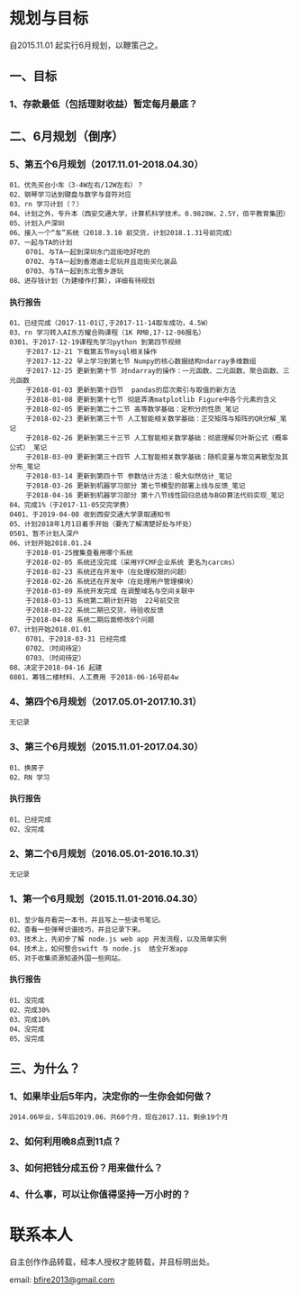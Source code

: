 # 规划与目标

自2015.11.01 起实行6月规划，以鞭策己之。

## 一、目标

### 1、存款最低（包括理财收益）暂定每月最底？

## 二、6月规划（倒序）

### 5、第五个6月规划（2017.11.01-2018.04.30）

	01、优先买台小车（3-4W左右/12W左右）？
	02、钢琴学习达到键盘与数字与音符对应
	03、rn 学习计划（？）
	04、计划之外，专升本（西安交通大学，计算机科学技术。0.9828W，2.5Y，佰平教育集团）
	05、计划入户深圳
	06、接入一个“车”系统（2018.3.10 前交货，计划2018.1.31号前完成）
	07、一起与TA的计划
		0701、与TA一起到深圳东门逛街吃好吃的
		0702、与TA一起到香港迪士尼玩并且逛街买化装品
		0703、与TA一起到东北雪乡游玩
	08、进存钱计划（为建楼作打算），详细有待规划
		
#### 执行报告
	01、已经完成（2017-11-01订,于2017-11-14取车成功，4.5W）
	03、rn 学习转入AI东方耀合购课程（1K RMB,17-12-06报名）
	0301、于2017-12-19课程先学习python 到第四节视频
		于2017-12-21 下载第五节mysql相关操作
		于2017-12-22 早上学习到第七节 Numpy的核心数据结构ndarray多维数组
		于2017-12-25 更新到第十节 对ndarray的操作：一元函数、二元函数、聚合函数、三元函数
		于2018-01-03 更新到第十四节  pandas的层次索引与取值的新方法
		于2018-01-08 更新到第十七节 彻底弄清matplotlib Figure中各个元素的含义
		于2018-02-05 更新到第二十二节 高等数学基础：定积分的性质_笔记
		于2018-02-23 更新到第三十节 人工智能相关数学基础：正交矩阵与矩阵的QR分解_笔记
		于2018-02-26 更新到第三十三节 人工智能相关数学基础：彻底理解贝叶斯公式（概率公式）_笔记
		于2018-03-09 更新到第三十四节 人工智能相关数学基础：随机变量与常见离散型及其分布_笔记
		于2018-03-14 更新到第四十节 参数估计方法：极大似然估计_笔记
		于2018-03-26 更新到机器学习部分 第七节模型的部署上线与反馈_笔记
		于2018-04-16 更新到机器学习部分 第十八节线性回归总结与BGD算法代码实现_笔记
	04、完成1%（于2017-11-05交完学费）
	0401、于2019-04-08 收到西安交通大学录取通知书
	05、计划2018年1月1日着手开始（要先了解清楚好处与坏处）
	0501、暂不计划入深户
	06、计划开始2018.01.24
		于2018-01-25搜集查看用哪个系统
		于2018-02-05 系统还没完成（采用YFCMF企业系统 更名为carcms）
		于2018-02-23 系统还在开发中（在处理权限的问题）
		于2018-02-26 系统还在开发中（在处理用户管理模块）
		于2018-03-09 系统开发完成 在调整域名与空间关联中
		于2018-03-13 系统第二期计划开始  22号前交货
		于2018-03-22 系统二期已交货，待验收反馈
		于2018-04-08 系统二期后面修改8个问题
	07、计划开始2018.01.01
		0701、于2018-03-31 已经完成
		0702、（时间待定）
		0703、（时间待定）
	08、决定于2018-04-16 起建
	0801、筹钱二楼材料、人工费用 于2018-06-16号前4w


### 4、第四个6月规划（2017.05.01-2017.10.31）

	无记录


### 3、第三个6月规划（2015.11.01-2017.04.30）

	01、换房子
	02、RN 学习
	
#### 执行报告
	01、已经完成
	02、没完成


### 2、第二个6月规划（2016.05.01-2016.10.31）

	无记录
	

### 1、第一个6月规划（2015.11.01-2016.04.30）

	01、至少每月看完一本书，并且写上一些读书笔记。
	02、查看一些弹琴识谱技巧，并且记录下来。
	03、技术上，先初步了解 node.js web app 开发流程，以及简单实例
	04、技术上，如何整合swift 与 node.js  结全开发app
	05、对于收集资源知道外国一些网站。
	
#### 执行报告
	01、没完成
	02、完成30%
	03、完成10%
	04、没完成
	05、没完成


## 三、为什么？

### 1、如果毕业后5年内，决定你的一生你会如何做？
	2014.06毕业，5年后2019.06，共60个月，现在2017.11，剩余19个月
### 2、如何利用晚8点到11点？
### 3、如何把钱分成五份？用来做什么？
### 4、什么事，可以让你值得坚持一万小时的？



# 联系本人

自主创作作品转载，经本人授权才能转载，并且标明出处。

email: bfire2013@gmail.com

